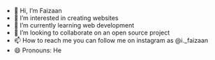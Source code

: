 - 👋 Hi, I’m Faizaan
- 👀 I’m interested in creating websites
- 🌱 I’m currently learning web development
- 💞️ I’m looking to collaborate on an open source project
- 📫 How to reach me you can follow me on instagram as @i._faizaan
- 😄 Pronouns: He

<!---
faizaan0619/faizaan0619 is a ✨ special ✨ repository because its `README.md` (this file) appears on your GitHub profile.
You can click the Preview link to take a look at your changes.
--->
